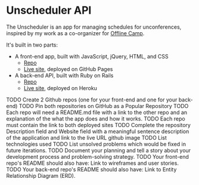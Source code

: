 # Unscheduler API

The Unscheduler is an app for managing schedules for unconferences, inspired by my work as a co-organizer for [Offline Camp](http://offlinefirst.org/camp).

It's built in two parts:
* A front-end app, built with JavaScript, jQuery, HTML, and CSS
   * [Repo](repolink.com)
   * [Live site](ghpagessite.com), deployed on GitHub Pages
* A back-end API, built with Ruby on Rails
   * [Repo](repolink.com)
   * [Live site](herokusite.com), deployed on Heroku

 TODO Create 2 Github repos (one for your front-end and one for your back-end)
 TODO Pin both repositories on GitHub as a Popular Repository
 TODO Each repo will need a README.md file with a link to the other repo and an explanation of the what the app does and how it works.
 TODO Each repo must contain the link to both deployed sites
 TODO Complete the repository Description field and Website field with a meaningful sentence description of the application and link to the live URL github image
 TODO List technologies used
 TODO List unsolved problems which would be fixed in future iterations.
 TODO Document your planning and tell a story about your development process and problem-solving strategy.
TODO Your front-end repo's README should also have: Link to wireframes and user stories.
TODO Your back-end repo's README should also have: Link to Entity Relationship Diagram (ERD).
